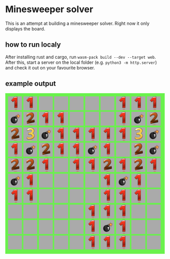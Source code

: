 # Minesweeper solver

This is an attempt at building a minesweeper solver. Right now it only displays
the board.

## how to run localy

After installing rust and cargo, run `wasm-pack build --dev --target web`. After this, start a server on the local folder (e.g. `python3 -m http.server`) and check it out on your favourite browser.

## example output

![demo output](imgs/demo.png)
